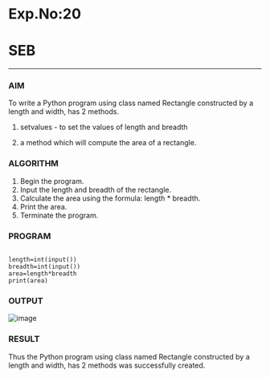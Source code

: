 # Exp.No:20  
# SEB

---

### AIM  
To write a Python program using class named Rectangle constructed by a length and width, has 2 methods.

1. setvalues - to set the values of length and breadth

2. a method which will compute the area of a rectangle.

### ALGORITHM

1. Begin the program.  
2. Input the length and breadth of the rectangle.
3. Calculate the area using the formula: length * breadth.
4. Print the area.
5. Terminate the program.

### PROGRAM

```

length=int(input())
breadth=int(input())
area=length*breadth
print(area)

```

### OUTPUT

![image](https://github.com/user-attachments/assets/1259215d-53f9-4666-b538-10626258bb55)

### RESULT

Thus the Python program using class named Rectangle constructed by a length and width, has 2 methods was successfully created.
